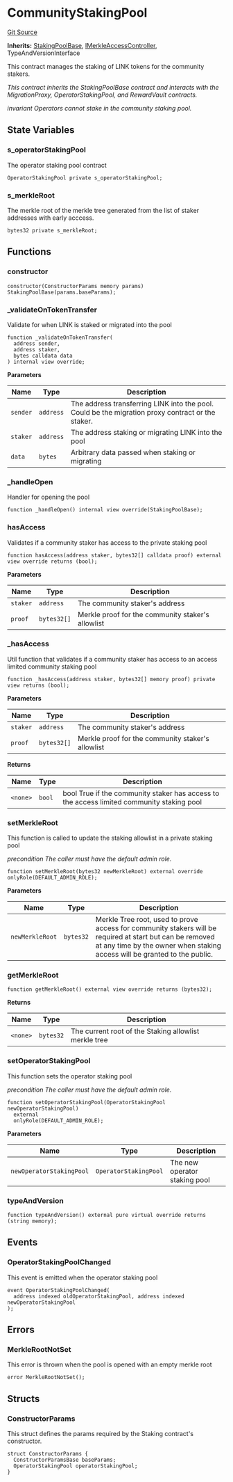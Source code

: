 # CommunityStakingPool
[Git Source](https://github.com/code-423n4/2023-08-chainlink/blob/38d594fd52a417af576ce44eee67744196ba1094/src/pools/CommunityStakingPool.sol)

**Inherits:**
[StakingPoolBase](/src/pools/StakingPoolBase.sol/abstract.StakingPoolBase.md), [IMerkleAccessController](/src/staking-v0.1/interfaces/IMerkleAccessController.sol/interface.IMerkleAccessController.md), TypeAndVersionInterface

This contract manages the staking of LINK tokens for the community stakers.

*This contract inherits the StakingPoolBase contract and interacts with the MigrationProxy,
OperatorStakingPool, and RewardVault contracts.*

*invariant Operators cannot stake in the community staking pool.*


## State Variables
### s_operatorStakingPool
The operator staking pool contract


```solidity
OperatorStakingPool private s_operatorStakingPool;
```


### s_merkleRoot
The merkle root of the merkle tree generated from the list
of staker addresses with early acccess.


```solidity
bytes32 private s_merkleRoot;
```


## Functions
### constructor


```solidity
constructor(ConstructorParams memory params) StakingPoolBase(params.baseParams);
```

### _validateOnTokenTransfer

Validate for when LINK is staked or migrated into the pool


```solidity
function _validateOnTokenTransfer(
  address sender,
  address staker,
  bytes calldata data
) internal view override;
```
**Parameters**

|Name|Type|Description|
|----|----|-----------|
|`sender`|`address`|The address transferring LINK into the pool. Could be the migration proxy contract or the staker.|
|`staker`|`address`|The address staking or migrating LINK into the pool|
|`data`|`bytes`|Arbitrary data passed when staking or migrating|


### _handleOpen

Handler for opening the pool


```solidity
function _handleOpen() internal view override(StakingPoolBase);
```

### hasAccess

Validates if a community staker has access to the private staking pool


```solidity
function hasAccess(address staker, bytes32[] calldata proof) external view override returns (bool);
```
**Parameters**

|Name|Type|Description|
|----|----|-----------|
|`staker`|`address`|The community staker's address|
|`proof`|`bytes32[]`|Merkle proof for the community staker's allowlist|


### _hasAccess

Util function that validates if a community staker has access to an
access limited community staking pool


```solidity
function _hasAccess(address staker, bytes32[] memory proof) private view returns (bool);
```
**Parameters**

|Name|Type|Description|
|----|----|-----------|
|`staker`|`address`|The community staker's address|
|`proof`|`bytes32[]`|Merkle proof for the community staker's allowlist|

**Returns**

|Name|Type|Description|
|----|----|-----------|
|`<none>`|`bool`|bool True if the community staker has access to the access limited community staking pool|


### setMerkleRoot

This function is called to update the staking allowlist in a private staking pool

*precondition The caller must have the default admin role.*


```solidity
function setMerkleRoot(bytes32 newMerkleRoot) external override onlyRole(DEFAULT_ADMIN_ROLE);
```
**Parameters**

|Name|Type|Description|
|----|----|-----------|
|`newMerkleRoot`|`bytes32`|Merkle Tree root, used to prove access for community stakers will be required at start but can be removed at any time by the owner when staking access will be granted to the public.|


### getMerkleRoot


```solidity
function getMerkleRoot() external view override returns (bytes32);
```
**Returns**

|Name|Type|Description|
|----|----|-----------|
|`<none>`|`bytes32`|The current root of the Staking allowlist merkle tree|


### setOperatorStakingPool

This function sets the operator staking pool

*precondition The caller must have the default admin role.*


```solidity
function setOperatorStakingPool(OperatorStakingPool newOperatorStakingPool)
  external
  onlyRole(DEFAULT_ADMIN_ROLE);
```
**Parameters**

|Name|Type|Description|
|----|----|-----------|
|`newOperatorStakingPool`|`OperatorStakingPool`|The new operator staking pool|


### typeAndVersion


```solidity
function typeAndVersion() external pure virtual override returns (string memory);
```

## Events
### OperatorStakingPoolChanged
This event is emitted when the operator staking pool


```solidity
event OperatorStakingPoolChanged(
  address indexed oldOperatorStakingPool, address indexed newOperatorStakingPool
);
```

## Errors
### MerkleRootNotSet
This error is thrown when the pool is opened with an empty
merkle root


```solidity
error MerkleRootNotSet();
```

## Structs
### ConstructorParams
This struct defines the params required by the Staking contract's
constructor.


```solidity
struct ConstructorParams {
  ConstructorParamsBase baseParams;
  OperatorStakingPool operatorStakingPool;
}
```

